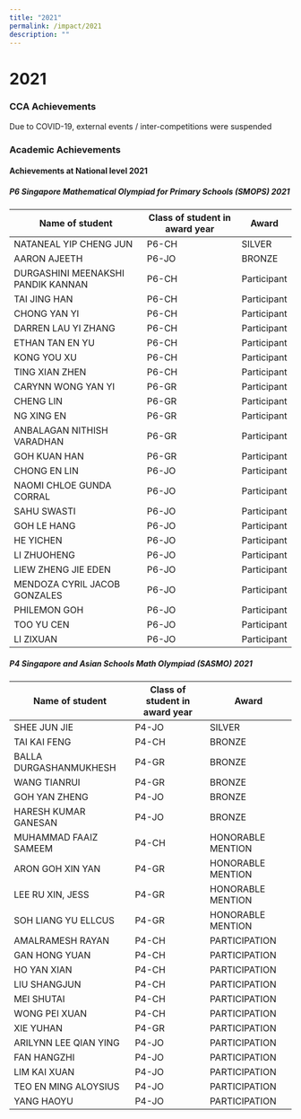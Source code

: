 ```yaml
---
title: "2021"
permalink: /impact/2021
description: ""
---
```

# **2021**

### CCA Achievements

Due to COVID-19, external events / inter-competitions were suspended

### Academic Achievements

#### **Achievements at National level 2021**

##### P6 Singapore Mathematical Olympiad for Primary Schools (SMOPS) 2021

| Name of student 	| Class of student in award year 	| Award 	|
|---	|---	|---	|
| NATANEAL YIP CHENG JUN 	| P6-CH 	| SILVER 	|
| AARON AJEETH 	| P6-JO 	| BRONZE 	|
| DURGASHINI MEENAKSHI PANDIK KANNAN 	| P6-CH 	| Participant 	|
| TAI JING HAN 	| P6-CH 	| Participant 	|
| CHONG YAN YI 	| P6-CH 	| Participant 	|
| DARREN LAU YI ZHANG 	| P6-CH 	| Participant 	|
| ETHAN TAN EN YU 	| P6-CH 	| Participant 	|
| KONG YOU XU 	| P6-CH 	| Participant 	|
| TING XIAN ZHEN 	| P6-CH 	| Participant 	|
| CARYNN WONG YAN YI 	| P6-GR 	| Participant 	|
| CHENG LIN 	| P6-GR 	| Participant 	|
| NG XING EN 	| P6-GR 	| Participant 	|
| ANBALAGAN NITHISH VARADHAN 	| P6-GR 	| Participant 	|
| GOH KUAN HAN 	| P6-GR 	| Participant 	|
| CHONG EN LIN 	| P6-JO 	| Participant 	|
| NAOMI CHLOE GUNDA CORRAL 	| P6-JO 	| Participant 	|
| SAHU SWASTI 	| P6-JO 	| Participant 	|
| GOH LE HANG 	| P6-JO 	| Participant 	|
| HE YICHEN 	| P6-JO 	| Participant 	|
| LI ZHUOHENG 	| P6-JO 	| Participant 	|
| LIEW ZHENG JIE EDEN 	| P6-JO 	| Participant 	|
| MENDOZA CYRIL JACOB GONZALES 	| P6-JO 	| Participant 	|
| PHILEMON GOH 	| P6-JO 	| Participant 	|
| TOO YU CEN 	| P6-JO 	| Participant 	|
| LI ZIXUAN 	| P6-JO 	| Participant 	|

##### P4 Singapore and Asian Schools Math Olympiad (SASMO) 2021

| Name of student 	| Class of student in award year 	| Award 	|
|---	|---	|---	|
| SHEE JUN JIE 	| P4-JO 	| SILVER 	|
| TAI KAI FENG 	| P4-CH 	| BRONZE 	|
| BALLA DURGASHANMUKHESH 	| P4-GR 	| BRONZE 	|
| WANG TIANRUI 	| P4-GR 	| BRONZE 	|
| GOH YAN ZHENG 	| P4-JO 	| BRONZE 	|
| HARESH KUMAR GANESAN 	| P4-JO 	| BRONZE 	|
| MUHAMMAD FAAIZ SAMEEM 	| P4-CH 	| HONORABLE MENTION 	|
| ARON GOH XIN YAN 	| P4-GR 	| HONORABLE MENTION 	|
| LEE RU XIN, JESS 	| P4-GR 	| HONORABLE MENTION 	|
| SOH LIANG YU ELLCUS 	| P4-GR 	| HONORABLE MENTION 	|
| AMALRAMESH RAYAN 	| P4-CH 	| PARTICIPATION 	|
| GAN HONG YUAN 	| P4-CH 	| PARTICIPATION 	|
| HO YAN XIAN 	| P4-CH 	| PARTICIPATION 	|
| LIU SHANGJUN 	| P4-CH 	| PARTICIPATION 	|
| MEI SHUTAI 	| P4-CH 	| PARTICIPATION 	|
| WONG PEI XUAN 	| P4-CH 	| PARTICIPATION 	|
| XIE YUHAN 	| P4-GR 	| PARTICIPATION 	|
| ARILYNN LEE QIAN YING 	| P4-JO 	| PARTICIPATION 	|
| FAN HANGZHI 	| P4-JO 	| PARTICIPATION 	|
| LIM KAI XUAN 	| P4-JO 	| PARTICIPATION 	|
| TEO EN MING ALOYSIUS 	| P4-JO 	| PARTICIPATION 	|
| YANG HAOYU 	| P4-JO 	| PARTICIPATION 	|